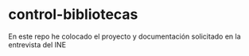 # control-bibliotecas
En este repo he colocado el proyecto  y documentación solicitado en la entrevista del INE 
